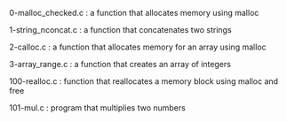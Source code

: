 0-malloc_checked.c : a function that allocates memory using malloc

1-string_nconcat.c : a function that concatenates two strings

2-calloc.c : a function that allocates memory for an array using malloc

3-array_range.c : a function that creates an array of integers

100-realloc.c : function that reallocates a memory block using malloc and free

101-mul.c : program that multiplies two numbers
